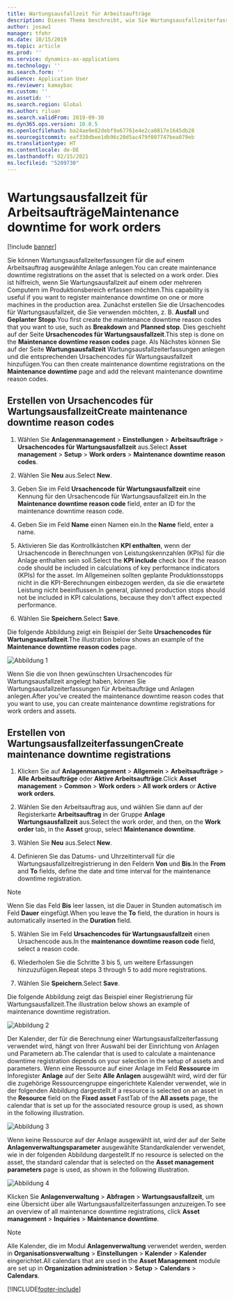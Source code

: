 ```yaml
---
title: Wartungsausfallzeit für Arbeitsaufträge
description: Dieses Thema beschreibt, wie Sie Wartungsausfallzeiterfassungen für die auf einem Arbeitsauftrag ausgewählte Anlage anlegen können.
author: josaw1
manager: tfehr
ms.date: 10/15/2019
ms.topic: article
ms.prod: ''
ms.service: dynamics-ax-applications
ms.technology: ''
ms.search.form: ''
audience: Application User
ms.reviewer: kamaybac
ms.custom: ''
ms.assetid: ''
ms.search.region: Global
ms.author: riluan
ms.search.validFrom: 2019-09-30
ms.dyn365.ops.version: 10.0.5
ms.openlocfilehash: ba24ae9e82debf9a67761e4e2ca0817e1645db28
ms.sourcegitcommit: eaf330dbee1db96c20d5ac479f007747bea079eb
ms.translationtype: HT
ms.contentlocale: de-DE
ms.lasthandoff: 02/15/2021
ms.locfileid: "5209730"
---
```

# <a name="maintenance-downtime-for-work-orders"></a><span data-ttu-id="7959c-103">Wartungsausfallzeit für Arbeitsaufträge</span><span class="sxs-lookup"><span data-stu-id="7959c-103">Maintenance downtime for work orders</span></span>

[!include [banner](../../includes/banner.md)]


<span data-ttu-id="7959c-104">Sie können Wartungsausfallzeiterfassungen für die auf einem Arbeitsauftrag ausgewählte Anlage anlegen.</span><span class="sxs-lookup"><span data-stu-id="7959c-104">You can create maintenance downtime registrations on the asset that is selected on a work order.</span></span> <span data-ttu-id="7959c-105">Dies ist hilfreich, wenn Sie Wartungsausfallzeit auf einem oder mehreren Computern im Produktionsbereich erfassen möchten.</span><span class="sxs-lookup"><span data-stu-id="7959c-105">This capability is useful if you want to register maintenance downtime on one or more machines in the production area.</span></span> <span data-ttu-id="7959c-106">Zunächst erstellen Sie die Ursachencodes für Wartungsausfallzeit, die Sie verwenden möchten, z. B. **Ausfall** und **Geplanter Stopp**.</span><span class="sxs-lookup"><span data-stu-id="7959c-106">You first create the maintenance downtime reason codes that you want to use, such as **Breakdown** and **Planned stop**.</span></span> <span data-ttu-id="7959c-107">Dies geschieht auf der Seite **Ursachencodes für Wartungsausfallzeit**.</span><span class="sxs-lookup"><span data-stu-id="7959c-107">This step is done on the **Maintenance downtime reason codes** page.</span></span> <span data-ttu-id="7959c-108">Als Nächstes können Sie auf der Seite **Wartungsausfallzeit** Wartungsausfallzeiterfassungen anlegen und die entsprechenden Ursachencodes für Wartungsausfallzeit hinzufügen.</span><span class="sxs-lookup"><span data-stu-id="7959c-108">You can then create maintenance downtime registrations on the **Maintenance downtime** page and add the relevant maintenance downtime reason codes.</span></span>

## <a name="create-maintenance-downtime-reason-codes"></a><span data-ttu-id="7959c-109">Erstellen von Ursachencodes für Wartungsausfallzeit</span><span class="sxs-lookup"><span data-stu-id="7959c-109">Create maintenance downtime reason codes</span></span>

1. <span data-ttu-id="7959c-110">Wählen Sie **Anlagenmanagement** > **Einstellungen** > **Arbeitsaufträge** > **Ursachencodes für Wartungsausfallzeit** aus.</span><span class="sxs-lookup"><span data-stu-id="7959c-110">Select **Asset management** > **Setup** > **Work orders** > **Maintenance downtime reason codes**.</span></span>

2. <span data-ttu-id="7959c-111">Wählen Sie **Neu** aus.</span><span class="sxs-lookup"><span data-stu-id="7959c-111">Select **New**.</span></span>

3. <span data-ttu-id="7959c-112">Geben Sie im Feld **Ursachencode für Wartungsausfallzeit** eine Kennung für den Ursachencode für Wartungsausfallzeit ein.</span><span class="sxs-lookup"><span data-stu-id="7959c-112">In the **Maintenance downtime reason code** field, enter an ID for the maintenance downtime reason code.</span></span>

4. <span data-ttu-id="7959c-113">Geben Sie im Feld **Name** einen Namen ein.</span><span class="sxs-lookup"><span data-stu-id="7959c-113">In the **Name** field, enter a name.</span></span>

5. <span data-ttu-id="7959c-114">Aktivieren Sie das Kontrollkästchen **KPI enthalten**, wenn der Ursachencode in Berechnungen von Leistungskennzahlen (KPIs) für die Anlage enthalten sein soll.</span><span class="sxs-lookup"><span data-stu-id="7959c-114">Select the **KPI include** check box if the reason code should be included in calculations of key performance indicators (KPIs) for the asset.</span></span> <span data-ttu-id="7959c-115">Im Allgemeinen sollten geplante Produktionsstopps nicht in die KPI-Berechnungen einbezogen werden, da sie die erwartete Leistung nicht beeinflussen.</span><span class="sxs-lookup"><span data-stu-id="7959c-115">In general, planned production stops should not be included in KPI calculations, because they don't affect expected performance.</span></span>

6. <span data-ttu-id="7959c-116">Wählen Sie **Speichern**.</span><span class="sxs-lookup"><span data-stu-id="7959c-116">Select **Save**.</span></span>

<span data-ttu-id="7959c-117">Die folgende Abbildung zeigt ein Beispiel der Seite **Ursachencodes für Wartungsausfallzeit**.</span><span class="sxs-lookup"><span data-stu-id="7959c-117">The illustration below shows an example of the **Maintenance downtime reason codes** page.</span></span>

![Abbildung 1](media/15-work-orders.png)

<span data-ttu-id="7959c-119">Wenn Sie die von Ihnen gewünschten Ursachencodes für Wartungsausfallzeit angelegt haben, können Sie Wartungsausfallzeiterfassungen für Arbeitsaufträge und Anlagen anlegen.</span><span class="sxs-lookup"><span data-stu-id="7959c-119">After you've created the maintenance downtime reason codes that you want to use, you can create maintenance downtime registrations for work orders and assets.</span></span>


## <a name="create-maintenance-downtime-registrations"></a><span data-ttu-id="7959c-120">Erstellen von Wartungsausfallzeiterfassungen</span><span class="sxs-lookup"><span data-stu-id="7959c-120">Create maintenance downtime registrations</span></span>

1. <span data-ttu-id="7959c-121">Klicken Sie auf **Anlagenmanagement** > **Allgemein** > **Arbeitsaufträge** > **Alle Arbeitsaufträge** oder **Aktive Arbeitsaufträge**.</span><span class="sxs-lookup"><span data-stu-id="7959c-121">Click **Asset management** > **Common** > **Work orders** > **All work orders** or **Active work orders**.</span></span>

2. <span data-ttu-id="7959c-122">Wählen Sie den Arbeitsauftrag aus, und wählen Sie dann auf der Registerkarte **Arbeitsauftrag** in der Gruppe **Anlage** **Wartungsausfallzeit** aus.</span><span class="sxs-lookup"><span data-stu-id="7959c-122">Select the work order, and then, on the **Work order** tab, in the **Asset** group, select **Maintenance downtime**.</span></span>

3. <span data-ttu-id="7959c-123">Wählen Sie **Neu** aus.</span><span class="sxs-lookup"><span data-stu-id="7959c-123">Select **New**.</span></span>

4. <span data-ttu-id="7959c-124">Definieren Sie das Datums- und Uhrzeitintervall für die Wartungsausfallzeitregistrierung in den Feldern **Von** und **Bis**.</span><span class="sxs-lookup"><span data-stu-id="7959c-124">In the **From** and **To** fields, define the date and time interval for the maintenance downtime registration.</span></span>

>[!NOTE]
><span data-ttu-id="7959c-125">Wenn Sie das Feld **Bis** leer lassen, ist die Dauer in Stunden automatisch im Feld **Dauer** eingefügt.</span><span class="sxs-lookup"><span data-stu-id="7959c-125">When you leave the **To** field, the duration in hours is automatically inserted in the **Duration** field.</span></span>

5. <span data-ttu-id="7959c-126">Wählen Sie im Feld **Ursachencodes für Wartungsausfallzeit** einen Ursachencode aus.</span><span class="sxs-lookup"><span data-stu-id="7959c-126">In the **maintenance downtime reason code** field, select a reason code.</span></span>

6. <span data-ttu-id="7959c-127">Wiederholen Sie die Schritte 3 bis 5, um weitere Erfassungen hinzuzufügen.</span><span class="sxs-lookup"><span data-stu-id="7959c-127">Repeat steps 3 through 5 to add more registrations.</span></span>

7. <span data-ttu-id="7959c-128">Wählen Sie **Speichern**.</span><span class="sxs-lookup"><span data-stu-id="7959c-128">Select **Save**.</span></span>

<span data-ttu-id="7959c-129">Die folgende Abbildung zeigt das Beispiel einer Registrierung für Wartungsausfallzeit.</span><span class="sxs-lookup"><span data-stu-id="7959c-129">The illustration below shows an example of maintenance downtime registration.</span></span>

![Abbildung 2](media/16-work-orders.png)

<span data-ttu-id="7959c-131">Der Kalender, der für die Berechnung einer Wartungsausfallzeiterfassung verwendet wird, hängt von Ihrer Auswahl bei der Einrichtung von Anlagen und Parametern ab.</span><span class="sxs-lookup"><span data-stu-id="7959c-131">The calendar that is used to calculate a maintenance downtime registration depends on your selection in the setup of assets and parameters.</span></span> <span data-ttu-id="7959c-132">Wenn eine Ressource auf einer Anlage im Feld **Ressource** im Inforegister **Anlage** auf der Seite **Alle Anlagen** ausgewählt wird, wird der für die zugehörige Ressourcengruppe eingerichtete Kalender verwendet, wie in der folgenden Abbildung dargestellt.</span><span class="sxs-lookup"><span data-stu-id="7959c-132">If a resource is selected on an asset in the **Resource** field on the **Fixed asset** FastTab of the **All assets** page, the calendar that is set up for the associated resource group is used, as shown in the following illustration.</span></span>

![Abbildung 3](media/17-work-orders.png)

<span data-ttu-id="7959c-134">Wenn keine Ressource auf der Anlage ausgewählt ist, wird der auf der Seite **Anlagenverwaltungsparameter** ausgewählte Standardkalender verwendet, wie in der folgenden Abbildung dargestellt.</span><span class="sxs-lookup"><span data-stu-id="7959c-134">If no resource is selected on the asset, the standard calendar that is selected on the **Asset management parameters** page is used, as shown in the following illustration.</span></span>

![Abbildung 4](media/18-work-orders.png)

<span data-ttu-id="7959c-136">Klicken Sie **Anlagenverwaltung** > **Abfragen** > **Wartungsausfallzeit**, um eine Übersicht über alle Wartungsausfallzeiterfassungen anzuzeigen.</span><span class="sxs-lookup"><span data-stu-id="7959c-136">To see an overview of all maintenance downtime registrations, click **Asset management** > **Inquiries** > **Maintenance downtime**.</span></span>

>[!NOTE]
><span data-ttu-id="7959c-137">Alle Kalender, die im Modul **Anlagenverwaltung** verwendet werden, werden in **Organisationsverwaltung** > **Einstellungen** > **Kalender** > **Kalender** eingerichtet.</span><span class="sxs-lookup"><span data-stu-id="7959c-137">All calendars that are used in the **Asset Management** module are set up in **Organization administration** > **Setup** > **Calendars** > **Calendars**.</span></span>



[!INCLUDE[footer-include](../../../includes/footer-banner.md)]